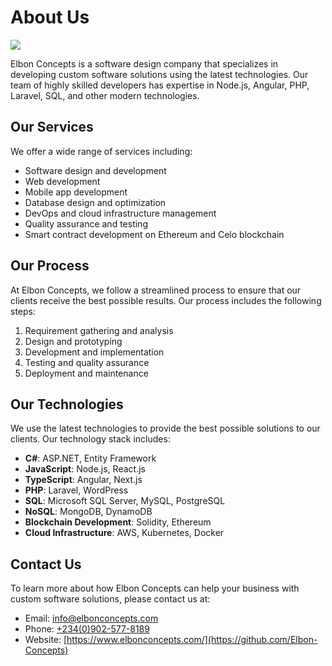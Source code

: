 # About Us

![](https://making.close.com/static/close-collage-98741b61e25ef69b5e8d4d5129c839c2.jpg)

Elbon Concepts is a software design company that specializes in developing custom software solutions using the latest technologies. Our team of highly skilled developers has expertise in Node.js, Angular, PHP, Laravel, SQL, and other modern technologies.

## Our Services

We offer a wide range of services including:

- Software design and development
- Web development
- Mobile app development
- Database design and optimization
- DevOps and cloud infrastructure management
- Quality assurance and testing
- Smart contract development on Ethereum and Celo blockchain

## Our Process

At Elbon Concepts, we follow a streamlined process to ensure that our clients receive the best possible results. Our process includes the following steps:

1. Requirement gathering and analysis
2. Design and prototyping
3. Development and implementation
4. Testing and quality assurance
5. Deployment and maintenance

## Our Technologies

We use the latest technologies to provide the best possible solutions to our clients. Our technology stack includes:

- **C#**: ASP.NET, Entity Framework
- **JavaScript**: Node.js, React.js
- **TypeScript**: Angular, Next.js
- **PHP**: Laravel, WordPress
- **SQL**: Microsoft SQL Server, MySQL, PostgreSQL
- **NoSQL**: MongoDB, DynamoDB
- **Blockchain Development**: Solidity, Ethereum
- **Cloud Infrastructure**: AWS, Kubernetes, Docker

## Contact Us

To learn more about how Elbon Concepts can help your business with custom software solutions, please contact us at:

- Email: [info@elbonconcepts.com](mailto:nobleosinachi98@gmail.com)
- Phone: [+234(0)902-577-8189](tel:+2349025778189)
- Website: [https://www.elbonconcepts.com/](https://github.com/Elbon-Concepts)
